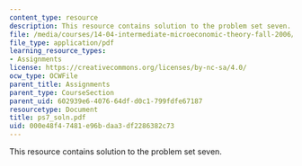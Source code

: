 ```yaml
---
content_type: resource
description: This resource contains solution to the problem set seven.
file: /media/courses/14-04-intermediate-microeconomic-theory-fall-2006/000e48f47481e96bdaa3df2286382c73_ps7_soln.pdf
file_type: application/pdf
learning_resource_types:
- Assignments
license: https://creativecommons.org/licenses/by-nc-sa/4.0/
ocw_type: OCWFile
parent_title: Assignments
parent_type: CourseSection
parent_uid: 602939e6-4076-64df-d0c1-799fdfe67187
resourcetype: Document
title: ps7_soln.pdf
uid: 000e48f4-7481-e96b-daa3-df2286382c73
---
```

This resource contains solution to the problem set seven.